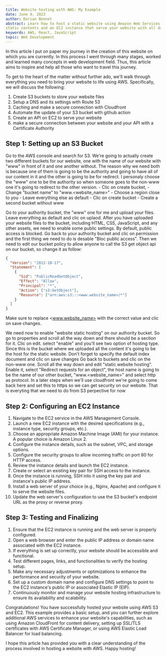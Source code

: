 ```yaml
---
title: Website hosting with AWS: My Example
date: June 9, 2023
author: Dorian Bonnet
abstract: Learn how to host a static website using Amazon Web Services (AWS) by setting up an S3 bucket that store your 
static contents and an EC2 instance that serve your website with all data you need.
keywords: AWS, React, JavaScript
topic: Web Development
---
```


In this article I put on paper my journey in the creation of this website on which you are currently. In this process I went through many stages, worked and learned many concepts in web development field. Thus, this article aims to inspire and help all those who want to travel this journey.

To get to the heart of the matter without further ado, we'll walk through everything you need to bring your website to life using AWS. Specifically, we will discuss the following:

1. Create S3 buckets to store your website files
2. Setup a DNS and its settings with Route 53
3. Caching and make a secure connection with Cloudfront
4. Automate the update of your S3 bucket with github action
5. Create an API on EC2 to serve your website
6. make a secure connection between your website and your API with a Certificate Authority

## Step 1: Setting up an S3 Bucket

Go to the AWS console and search for S3. We're going to actually create two different buckets for our website, one with the name of our website with "www" in front of it and one another without. The reason why we need both is because one of them is going to be the authority and going to have all of our content in it and the other is going to be for redirect. I personaly choose the "www" one to be the authority so when someone goes to the non-www one it's going to redirect to the other version. - Clic on create bucket, - Change "bucket name" to "www.<website_name>" - Choose a region close to you - Leave everything else as default - Clic on create bucket - Create a second bucket without www

Go to your authority bucket, the "www" one for me and upload your files. Leave everything as default and clic on uplaod. After you have uploaded your website files to the bucket, including HTML, CSS, JavaScript, and any other assets, we need to enable some public settings. By default, public access is blocked. Go back to your authority bucket and clic on permission and the first thing we need to do is desable "Bloc public access". Then we need to edit our bucket policy to allow anyone to call the S3 get object api on our bucket, so change it as follow:

```json
{
  "Version": "2012-10-17",
  "Statement": [
    {
      "Sid": "PublicReadGetObject",
      "Effect": "Allow",
      "Principal": "*",
      "Action": ["s3:GetObject"],
      "Resource": ["arn:aws:s3:::<www.website_name>/*"]
    }
  ]
}
```

Make sure to replace <www.website_name> with the correct value and clic on save changes.

We need now to enable "website static hosting" on our authority bucket. So go to properties and scroll all the way down and there should be a section for it. Clic on edit. select "enable" and you'll see two option of hosting type. Since this is the bucket where we uploaded all the content it's going to be the host for the static website. Don't forget to specify the default index document and clic on save changes
Go back to buckets and clic on the non-www one. Scroll all the way down and edit "static website hosting". Enable it, select "Redirect requests for an object", the host name is going to be the name of our other bucket, "www.<website_name>" and select http as protocol. In a later steps when we'll use cloudfront we're going to come back here and set this to https so we can get security on our website. That is everyting that we need to do from S3 perpective for now

## Step 2: Configuring an EC2 Instance

1. Navigate to the EC2 service in the AWS Management Console.
2. Launch a new EC2 instance with the desired specifications (e.g., instance type, security groups, etc.).
3. Choose an appropriate Amazon Machine Image (AMI) for your instance. A popular choice is Amazon Linux 2.
4. Configure the instance details, such as the subnet, VPC, and storage options.
5. Configure the security groups to allow incoming traffic on port 80 for HTTP access.
6. Review the instance details and launch the EC2 instance.
7. Create or select an existing key pair for SSH access to the instance.
8. Once the instance is running, SSH into it using the key pair and instance's public IP address.
9. Install a web server of your choice (e.g., Nginx, Apache) and configure it to serve the website files.
10. Update the web server's configuration to use the S3 bucket's endpoint URL as the proxy or reverse proxy.

## Step 3: Testing and Finalizing

1. Ensure that the EC2 instance is running and the web server is properly configured.
2. Open a web browser and enter the public IP address or domain name associated with the EC2 instance.
3. If everything is set up correctly, your website should be accessible and functional.
4. Test different pages, links, and functionalities to verify the hosting setup.
5. Make any necessary adjustments or optimizations to enhance the performance and security of your website.
6. Set up a custom domain name and configure DNS settings to point to the EC2 instance's public IP or associated Elastic IP (EIP).
7. Continuously monitor and manage your website hosting infrastructure to ensure its availability and scalability.

Congratulations! You have successfully hosted your website using AWS S3 and EC2. This example provides a basic setup, and you can further explore additional AWS services to enhance your website's capabilities, such as using Amazon CloudFront for content delivery, setting up SSL/TLS certificates with AWS Certificate Manager, or using AWS Elastic Load Balancer for load balancing.

I hope this article has provided you with a clear understanding of the process involved in hosting a website with AWS. Happy hosting!
